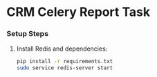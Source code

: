 # CRM Celery Report Task

### Setup Steps

1. Install Redis and dependencies:
   ```bash
   pip install -r requirements.txt
   sudo service redis-server start

